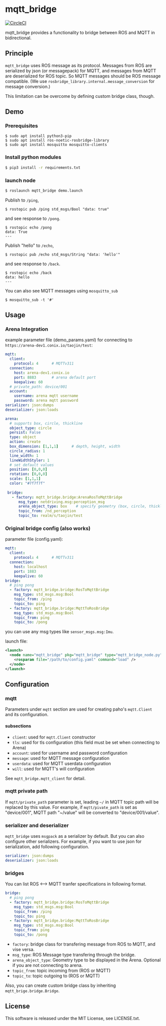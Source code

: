 # mqtt_bridge

[![CircleCI](https://circleci.com/gh/groove-x/mqtt_bridge.svg?style=svg)](https://circleci.com/gh/groove-x/mqtt_bridge)

mqtt_bridge provides a functionality to bridge between ROS and MQTT in bidirectional.


## Principle

`mqtt_bridge` uses ROS message as its protocol. Messages from ROS are serialized by json (or messagepack) for MQTT, and messages from MQTT are deserialized for ROS topic. So MQTT messages should be ROS message compatible. (We use `rosbridge_library.internal.message_conversion` for message conversion.)

This limitation can be overcome by defining custom bridge class, though.


## Demo

### Prerequisites

```
$ sudo apt install python3-pip
$ sudo apt install ros-noetic-rosbridge-library
$ sudo apt install mosquitto mosquitto-clients
```

### Install python modules

```bash
$ pip3 install -r requirements.txt
```

### launch node

``` bash
$ roslaunch mqtt_bridge demo.launch
```

Publish to `/ping`,

```
$ rostopic pub /ping std_msgs/Bool "data: true"
```

and see response to `/pong`.

```
$ rostopic echo /pong
data: True
---
```

Publish "hello" to `/echo`,

```
$ rostopic pub /echo std_msgs/String "data: 'hello'"
```

and see response to `/back`.

```
$ rostopic echo /back
data: hello
---
```

You can also see MQTT messages using `mosquitto_sub`

```
$ mosquitto_sub -t '#'
```

## Usage

### Arena Integration
example parameter file (demo_params.yaml) for connecting to `https://arena-dev1.conix.io/taojin/test`:
``` yaml
mqtt:
  client:
    protocol: 4      # MQTTv311
  connection:
    host: arena-dev1.conix.io
    port: 8883       # arena default port
    keepalive: 60
  # private_path: device/001
  account: 
    username: arena mqtt username
    password: arena mqtt password
serializer: json:dumps
deserializer: json:loads

arena:
  # supports box, circle, thickline
  object_type: circle
  persist: False
  type: object
  action: create
  box_dimension: [1,1,1]      # depth, height, width
  circle_radius: 1
  line_width: 1
  lineWidthStyler: 1
  # set default values
  position: [0,0,0]
  rotation: [0,0,0]
  scale: [1,1,1]
  color: "#7f7f7f"
  
 bridge:
   - factory: mqtt_bridge.bridge:ArenaRosToMqttBridge
      msg_type: netdriving.msg:perception_msg
      arena_object_type: box    # specify geometry (box, circle, thickline) to be displayed in the arena
      topic_from: /nd_perception
      topic_to: realm/s/taojin/test
```

### Original bridge config (also works)
parameter file (config.yaml):

``` yaml
mqtt:
  client:
    protocol: 4      # MQTTv311
  connection:
    host: localhost
    port: 1883
    keepalive: 60
bridge:
  # ping pong
  - factory: mqtt_bridge.bridge:RosToMqttBridge
    msg_type: std_msgs.msg:Bool
    topic_from: /ping
    topic_to: ping
  - factory: mqtt_bridge.bridge:MqttToRosBridge
    msg_type: std_msgs.msg:Bool
    topic_from: ping
    topic_to: /pong
```

you can use any msg types like `sensor_msgs.msg:Imu`.

launch file:

``` xml
<launch>
  <node name="mqtt_bridge" pkg="mqtt_bridge" type="mqtt_bridge_node.py" output="screen">
    <rosparam file="/path/to/config.yaml" command="load" />
  </node>
</launch>
```


## Configuration

### mqtt

Parameters under `mqtt` section are used for creating paho's `mqtt.Client` and its configuration.

#### subsections

* `client`: used for `mqtt.Client` constructor
* `tls`: used for tls configuration (this field must be set when connecting to Arena)
* `account`: used for username and password configuration
* `message`: used for MQTT message configuration
* `userdata`: used for MQTT userdata configuration
* `will`: used for MQTT's will configuration

See `mqtt_bridge.mqtt_client` for detail.

### mqtt private path

If `mqtt/private_path` parameter is set, leading `~/` in MQTT topic path will be replaced by this value. For example, if `mqtt/pivate_path` is set as "device/001", MQTT path "~/value" will be converted to "device/001/value".

### serializer and deserializer

`mqtt_bridge` uses `msgpack` as a serializer by default. But you can also configure other serializers. For example, if you want to use json for serialization, add following configuration.

``` yaml
serializer: json:dumps
deserializer: json:loads
```

### bridges

You can list ROS <--> MQTT tranfer specifications in following format.

``` yaml
bridge:
  # ping pong
  - factory: mqtt_bridge.bridge:RosToMqttBridge
    msg_type: std_msgs.msg:Bool
    topic_from: /ping
    topic_to: ping
  - factory: mqtt_bridge.bridge:MqttToRosBridge
    msg_type: std_msgs.msg:Bool
    topic_from: ping
    topic_to: /pong
```

* `factory`: bridge class for transfering message from ROS to MQTT, and vise versa.
* `msg_type`: ROS Message type transfering through the bridge.
* `arena_object_type`: Geometry type to be displayed in the Arena. Optional if you are not connecting to arena.
* `topic_from`: topic incoming from (ROS or MQTT)
* `topic_to`: topic outgoing to (ROS or MQTT)

Also, you can create custom bridge class by inheriting `mqtt_brige.bridge.Bridge`.


## License

This software is released under the MIT License, see LICENSE.txt.
